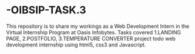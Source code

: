 # -OIBSIP-TASK.3
This repository is to share my workings as a Web Development Intern in the Virtual Internship Program at Oasis Infobytes. Tasks covered 1.LANDING PAGE, 2.POSTFOLIO, 3.TEMPERATURE CONVERTER project todo web development internship using html5, css3 and Javascript.
